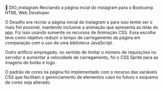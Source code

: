 🦄 DIO_instagram
Recriando a página incial do instagram para o Bootcamp HTML Web Developer

O Desafio era recriar a página inicial do Instagram e para isso tentei ser o mais fiel possível, mantendo inclusive a animação que apresenta as telas do app. Fiz isso usando somente os recursos de Animação CSS. Essa escolha teve como objetivo reduzir o tempo de carregamento da página em comparação com o uso de uma biblioteca JavaScript.

Outro artifício empregado, no sentido de limitar o número de requisções no servidor e aumentar a velocidade de carregamento, foi o CSS Sprite para as imagens de botão e logo.

O padrão de cores na página foi implementado com o recurso das variáveis CSS que facilitam o gerenciamento de elementos caso no futuro o esquema de cores seja alterado.